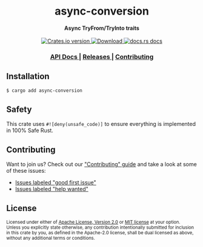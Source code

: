 <h1 align="center">async-conversion</h1>
<div align="center">
  <strong>
    Async TryFrom/TryInto traits
  </strong>
</div>

<br />

<div align="center">
  <!-- Crates version -->
  <a href="https://crates.io/crates/async-conversion">
    <img src="https://img.shields.io/crates/v/async-conversion.svg?style=flat-square"
    alt="Crates.io version" />
  </a>
  <!-- Downloads -->
  <a href="https://crates.io/crates/async-conversion">
    <img src="https://img.shields.io/crates/d/async-conversion.svg?style=flat-square"
      alt="Download" />
  </a>
  <!-- docs.rs docs -->
  <a href="https://docs.rs/async-conversion">
    <img src="https://img.shields.io/badge/docs-latest-blue.svg?style=flat-square"
      alt="docs.rs docs" />
  </a>
</div>

<div align="center">
  <h3>
    <a href="https://docs.rs/async-conversion">
      API Docs
    </a>
    <span> | </span>
    <a href="https://github.com/yoshuawuyts/async-conversion/releases">
      Releases
    </a>
    <span> | </span>
    <a href="https://github.com/yoshuawuyts/async-conversion/blob/master.github/CONTRIBUTING.md">
      Contributing
    </a>
  </h3>
</div>

## Installation
```sh
$ cargo add async-conversion
```

## Safety
This crate uses ``#![deny(unsafe_code)]`` to ensure everything is implemented in
100% Safe Rust.

## Contributing
Want to join us? Check out our ["Contributing" guide][contributing] and take a
look at some of these issues:

- [Issues labeled "good first issue"][good-first-issue]
- [Issues labeled "help wanted"][help-wanted]

[contributing]: https://github.com/yoshuawuyts/async-conversion/blob/master.github/CONTRIBUTING.md
[good-first-issue]: https://github.com/yoshuawuyts/async-conversion/labels/good%20first%20issue
[help-wanted]: https://github.com/yoshuawuyts/async-conversion/labels/help%20wanted

## License

<sup>
Licensed under either of <a href="LICENSE-APACHE">Apache License, Version
2.0</a> or <a href="LICENSE-MIT">MIT license</a> at your option.
</sup>

<br/>

<sub>
Unless you explicitly state otherwise, any contribution intentionally submitted
for inclusion in this crate by you, as defined in the Apache-2.0 license, shall
be dual licensed as above, without any additional terms or conditions.
</sub>
